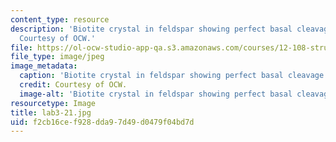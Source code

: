 ```yaml
---
content_type: resource
description: 'Biotite crystal in feldspar showing perfect basal cleavage: K(Mg,Fe)3(AlSi3O10)(OH)2.
  Courtesy of OCW.'
file: https://ol-ocw-studio-app-qa.s3.amazonaws.com/courses/12-108-structure-of-earth-materials-fall-2004/f2cb16cef928dda97d49d0479f04bd7d_lab3-21.jpg
file_type: image/jpeg
image_metadata:
  caption: 'Biotite crystal in feldspar showing perfect basal cleavage: K(Mg,Fe)3(AlSi3O10)(OH)2.'
  credit: Courtesy of OCW.
  image-alt: 'Biotite crystal in feldspar showing perfect basal cleavage. '
resourcetype: Image
title: lab3-21.jpg
uid: f2cb16ce-f928-dda9-7d49-d0479f04bd7d
---
```

